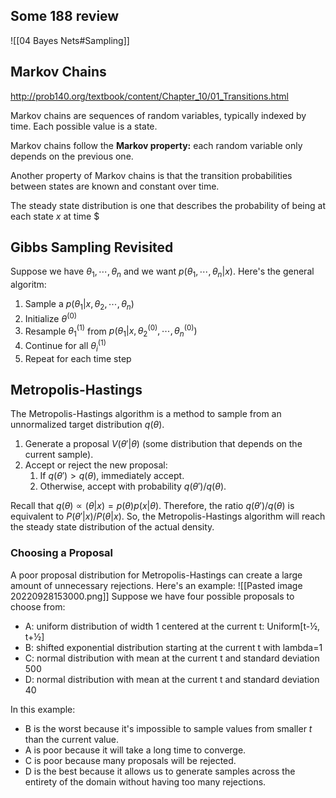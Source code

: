 
## Some 188 review
![[04 Bayes Nets#Sampling]]


## Markov Chains
http://prob140.org/textbook/content/Chapter_10/01_Transitions.html

Markov chains are sequences of random variables, typically indexed by time. Each possible value is a state.

Markov chains follow the **Markov property:** each random variable only depends on the previous one.

Another property of Markov chains is that the transition probabilities between states are known and constant over time.

The steady state distribution is one that describes the probability of being at each state $x$ at time $


## Gibbs Sampling Revisited
Suppose we have $\theta_1, \cdots, \theta_n$ and we want $p(\theta_1, \cdots, \theta_n | x)$. Here's the general algoritm:
1. Sample a $p(\theta_1 | x, \theta_2, \cdots, \theta_n)$
2. Initialize $\theta^{(0)}$
3. Resample $\theta_1^{(1)}$ from $p(\theta_1 | x, \theta_2^{(0)}, \cdots, \theta_n^{(0)})$
4. Continue for all $\theta_i^{(1)}$
5. Repeat for each time step



## Metropolis-Hastings
The Metropolis-Hastings algorithm is a method to sample from an unnormalized target distribution $q(\theta)$. 

1. Generate a proposal $V(\theta' | \theta)$ (some distribution that depends on the current sample).
2. Accept or reject the new proposal:
	1. If $q(\theta') > q(\theta)$, immediately accept.
	2. Otherwise, accept with probability $q(\theta')/q(\theta)$.

Recall that $q(\theta) \propto(\theta | x) = p(\theta)p(x|\theta)$. Therefore, the ratio $q(\theta')/q(\theta)$ is equivalent to $P(\theta'|x)/P(\theta|x)$. So, the Metropolis-Hastings algorithm will reach the steady state distribution of the actual density.

### Choosing a Proposal
A poor proposal distribution for Metropolis-Hastings can create a large amount of unnecessary rejections. Here's an example:
![[Pasted image 20220928153000.png]]
Suppose we have four possible proposals to choose from:
 - A: uniform distribution of width 1 centered at the current t: Uniform[t-½, t+½]
 - B: shifted exponential distribution starting at the current t with lambda=1
 - C: normal distribution with mean at the current t and standard deviation 500
 - D: normal distribution with mean at the current t and standard deviation 40

In this example:
 - B is the worst because it's impossible to sample values from smaller $t$ than the current value.
 - A is poor because it will take a long time to converge.
 - C is poor because many proposals will be rejected.
 - D is the best because it allows us to generate samples across the entirety of the domain without having too many rejections.